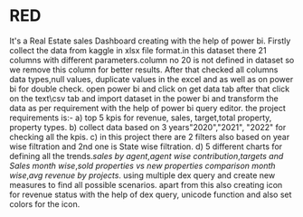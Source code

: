 # RED
It's a Real Estate sales Dashboard creating with the help of power bi.
Firstly collect the data from kaggle in xlsx file format.in this dataset there 21 columns with different parameters.column no 20 is not defined in dataset so we remove this column for better results.
After that checked all columns data types,null values, duplicate values in the excel and as well as on power bi for double check.
open power bi and click on get data tab after that click on the text\csv tab and import dataset in the power bi and transform the data as per requirement with the help of power bi query editor.
the project requirements is:- a) top 5 kpis for revenue, sales, target,total property, property types.
b) collect data based on 3 years"2020","2021", "2022" for checking all the kpis.
c) in this project there are 2 filters also based on year wise filtration and 2nd one is State wise filtration.
d) 5 different charts for defining all the trends.*sales by agent*,*agent wise contribution*,*targets and Sales month wise*,*sold properties vs new properties comparison month wise*,*avg revenue by projects*.
using multiple dex query and create new measures to find all possible scenarios.
apart from this also creating icon for revenue status with the help of dex query, unicode function and also set colors for the icon.
